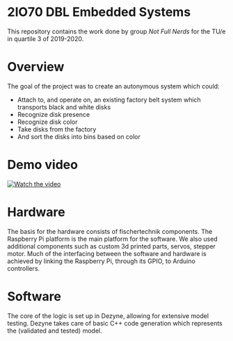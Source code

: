 # 2IO70 DBL Embedded Systems
This repository contains the work done by group *Not Full Nerds* for the TU/e in quartile 3 of 2019-2020.

# Overview
The goal of the project was to create an autonymous system which could:
* Attach to, and operate on, an existing factory belt system which transports black and white disks
* Recognize disk presence
* Recognize disk color
* Take disks from the factory
* And sort the disks into bins based on color

# Demo video
[![Watch the video](https://img.youtube.com/vi/2bJaizOmCdo/maxresdefault.jpg)](https://youtu.be/2bJaizOmCdo)

# Hardware
The basis for the hardware consists of fischertechnik components. The Raspberry Pi platform is the main platform for the software. We also used additional components such as custom 3d printed parts, servos, stepper motor. Much of the interfacing between the software and hardware is achieved by linking the Raspberry Pi, through its GPIO, to Arduino controllers.

# Software
The core of the logic is set up in Dezyne, allowing for extensive model testing. Dezyne takes care of basic C++ code generation which represents the (validated and tested) model. 

